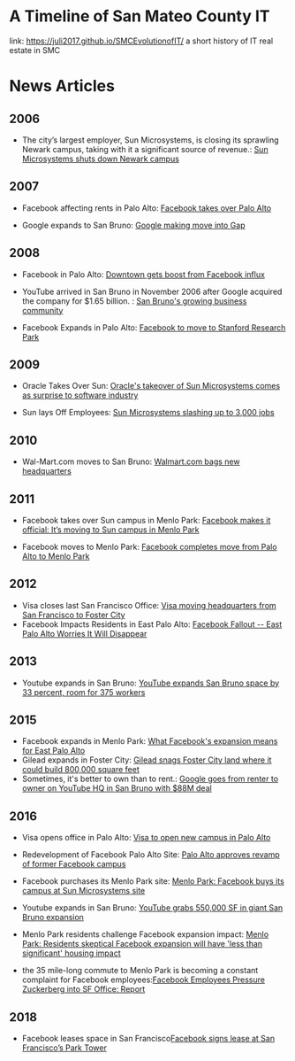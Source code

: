# A Timeline of San Mateo County IT
link: https://juli2017.github.io/SMCEvolutionofIT/
a short history of IT real estate in SMC





# News Articles
## 2006
* The city’s largest employer, Sun Microsystems, is closing its sprawling Newark campus, taking with it a significant source of revenue.: <a href="http://www.eastbaytimes.com/2006/05/12/sun-microsystems-shuts-down-newark-campus/">Sun Microsystems shuts down Newark campus </a>

## 2007
* Facebook affecting rents in Palo Alto: <a href="http://gawker.com/284714/facebook-takes-over-palo-alto">Facebook takes over Palo Alto</a>

* Google expands to San Bruno: <a href="http://archives.sfexaminer.com/sanfrancisco/google-making-move-into-gap/Content?oid=2148994">Google making move into Gap</a>

## 2008
* Facebook in Palo Alto: <a href="https://www.paloaltoonline.com/print/story/2008/02/27/downtown-gets-boost-from-facebook-influx">Downtown gets boost from Facebook influx</a>

* YouTube arrived in San Bruno in November 2006 after Google acquired the company for $1.65 billion. : <a href="http://www.smdailyjournal.com/articles/lnews/2008-04-28/san-brunos-growing-business-community/90967.html">San Bruno's growing business community</a>

* Facebook Expands in Palo Alto: <a href="https://www.paloaltoonline.com/news/2008/08/18/facebook-to-move-to-stanford-research-park">Facebook to move to Stanford Research Park</a>

## 2009
* Oracle Takes Over Sun: <a href="https://www.theguardian.com/business/2009/apr/20/sun-microsystems-oracle-takeover">Oracle's takeover of Sun Microsystems comes as surprise to software industry</a>

* Sun lays Off Employees: <a href="http://www.mercurynews.com/2009/10/20/sun-microsystems-slashing-up-to-3000-jobs/">Sun Microsystems slashing up to 3,000 jobs</a>

## 2010
* Wal-Mart.com moves to San Bruno: <a href="http://www.bizjournals.com/sanfrancisco/stories/2010/05/03/story1.html">Walmart.com bags new headquarters</a>

## 2011
* Facebook takes over Sun campus in Menlo Park: <a href="http://www.mercurynews.com/2011/02/08/facebook-makes-it-official-its-moving-to-sun-campus-in-menlo-park/">Facebook makes it official: It’s moving to Sun campus in Menlo Park</a>

* Facebook moves to Menlo Park: <a href="http://www.zdnet.com/article/facebook-completes-move-from-palo-alto-to-menlo-park/">Facebook completes move from Palo Alto to Menlo Park</a>

## 2012
* Visa closes last San Francisco Office: <a href="http://www.bizjournals.com/sanfrancisco/news/2012/09/13/visa-headquarters-foster-city.html">Visa moving headquarters from San Francisco to Foster City</a>
* Facebook Impacts Residents in East Palo Alto: <a href="http://newamericamedia.org/2012/02/facebooks-new-campus-causes-concern-for-east-palo-alto.php">Facebook Fallout -- East Palo Alto Worries It Will Disappear</a>

## 2013
* Youtube expands in San Bruno: <a href="http://www.bizjournals.com/sanjose/news/2013/12/13/googles-youtube-grows-33-percent-in.html">YouTube expands San Bruno space by 33 percent, room for 375 workers</a>

## 2015
* Facebook expands in Menlo Park: <a href="http://kalw.org/post/what-facebooks-expansion-means-east-palo-alto">What Facebook's expansion means for East Palo Alto</a>
* Gilead expands in Foster City: <a href="http://www.bizjournals.com/sanjose/news/2015/09/02/gilead-snags-foster-city-land-where-it-could-build.html">Gilead snags Foster City land where it could build 800,000 square feet</a>
* Sometimes, it's better to own than to rent.: <a href="http://www.bizjournals.com/sanjose/news/2015/08/04/google-goes-from-renter-to-owner-on-youtube-hq-in.html">Google goes from renter to owner on YouTube HQ in San Bruno with $88M deal</a>


## 2016
* Visa opens office in Palo Alto: <a href="https://paloaltoonline.com/news/2016/07/25/visa-to-open-new-62000-square-foot-palo-alto-campus">Visa to open new campus in Palo Alto</a>  

* Redevelopment of Facebook Palo Alto Site: <a href="https://www.paloaltoonline.com/news/2016/01/12/palo-alto-approves-revamp-of-former-facebook-campus">Palo Alto approves revamp of former Facebook campus</a>

* Facebook purchases its Menlo Park site: <a href="http://www.mercurynews.com/2016/01/13/menlo-park-facebook-buys-its-campus-at-sun-microsystems-site/">Menlo Park: Facebook buys its campus at Sun Microsystems site </a>

* Youtube expands in San Bruno: <a href="http://www.bizjournals.com/sanjose/news/2016/01/19/youtube-grabs-550-000-sf-in-giant-san-bruno.html">YouTube grabs 550,000 SF in giant San Bruno expansion</a>

* Menlo Park residents challenge Facebook expansion impact: <a href="https://www.almanacnews.com/news/2016/06/22/residents-are-skeptical-facebook-expansion-will-have-less-than-significant-housing-impact">Menlo Park: Residents skeptical Facebook expansion will have 'less than significant' housing impact</a>  

* the 35 mile-long commute to Menlo Park is becoming a constant complaint for Facebook employees:<a href="http://www.nbcbayarea.com/news/local/Facebook-Employees-Pressure-Zuckerberg-into-SF-Office-Report-383522791.html">Facebook Employees Pressure Zuckerberg into SF Office: Report</a>

## 2018
* Facebook leases space in San Francisco<a href="https://www.sfgate.com/business/article/Facebook-signs-lease-at-Park-Tower-in-SF-12927217.php?t=81f732c8e4">Facebook signs lease at San Francisco’s Park Tower</a>

